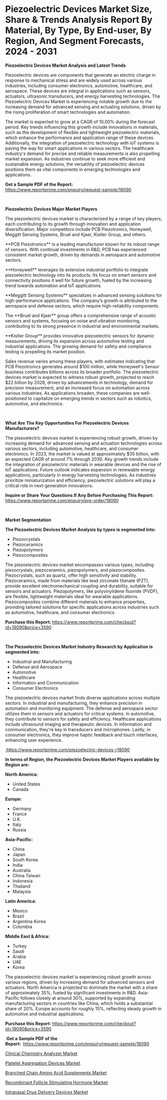 <p><h1>Piezoelectric Devices Market Size, Share & Trends Analysis Report By Material, By Type, By End-user, By Region, And Segment Forecasts, 2024 - 2031</h1></p><p><strong>Piezoelectric Devices Market Analysis and Latest Trends</strong></p>
<p><p>Piezoelectric devices are components that generate an electric charge in response to mechanical stress and are widely used across various industries, including consumer electronics, automotive, healthcare, and aerospace. These devices are integral in applications such as sensors, actuators, ultrasonic transducers, and energy harvesting technologies. The Piezoelectric Devices Market is experiencing notable growth due to the increasing demand for advanced sensing and actuating solutions, driven by the rising proliferation of smart technologies and automation.</p><p>The market is expected to grow at a CAGR of 10.00% during the forecast period. Key trends influencing this growth include innovations in materials, such as the development of flexible and lightweight piezoelectric materials, which enhance the performance and application range of these devices. Additionally, the integration of piezoelectric technology with IoT systems is paving the way for smart applications in various sectors. The healthcare industry's demand for precise and reliable measurements is also propelling market expansion. As industries continue to seek more efficient and sustainable energy solutions, the versatility of piezoelectric devices positions them as vital components in emerging technologies and applications.</p></p>
<p><strong>Get a Sample PDF of the Report:&nbsp;</strong> <a href="https://www.reportprime.com/enquiry/request-sample/18090?utm_campaign=1141&utm_medium=2&utm_source=Github&utm_content=ia&utm_term=20112024&utm_id=piezoelectric-devices">https://www.reportprime.com/enquiry/request-sample/18090</a></p>
<p>&nbsp;</p>
<p><strong>Piezoelectric Devices Major Market Players</strong></p>
<p><p>The piezoelectric devices market is characterized by a range of key players, each contributing to its growth through innovation and application diversification. Major competitors include PCB Piezotronics, Honeywell, Meggitt Sensing Systems, Bruel and Kjaer, Kistler Group, and others.</p><p>**PCB Piezotronics** is a leading manufacturer known for its robust range of sensors. With continual investments in R&D, PCB has experienced consistent market growth, driven by demands in aerospace and automotive sectors. </p><p>**Honeywell** leverages its extensive industrial portfolio to integrate piezoelectric technology into its products. Its focus on smart sensors and connectivity positions it well for future growth, fueled by the increasing trend towards automation and IoT applications.</p><p>**Meggitt Sensing Systems** specializes in advanced sensing solutions for high-performance applications. The company’s growth is attributed to the aerospace and defense sectors, which require high-reliability components. </p><p>The **Bruel and Kjaer** group offers a comprehensive range of acoustic sensors and systems, focusing on noise and vibration monitoring, contributing to its strong presence in industrial and environmental markets.</p><p>**Kistler Group** provides innovative piezoelectric sensors for dynamic measurements, driving its expansion across automotive testing and industrial applications. The growing demand for safety and compliance testing is propelling its market position.</p><p>Sales revenue varies among these players, with estimates indicating that PCB Piezotronics generates around $100 million, while Honeywell's Sensor business contributes billions across its broader portfolio. The piezoelectric devices market is expected to witness robust growth, projected to reach  $22 billion by 2028, driven by advancements in technology, demand for precision measurement, and an increased focus on automation across various industries. As applications broaden, these companies are well-positioned to capitalize on emerging trends in sectors such as robotics, automotive, and electronics.</p></p>
<p>&nbsp;</p>
<p><strong>What Are The Key Opportunities For Piezoelectric Devices Manufacturers?</strong></p>
<p><p>The piezoelectric devices market is experiencing robust growth, driven by increasing demand for advanced sensing and actuation technologies across various sectors, including automotive, healthcare, and consumer electronics. In 2023, the market is valued at approximately $35 billion, with an expected CAGR of around 7% through 2030. Key growth trends include the integration of piezoelectric materials in wearable devices and the rise of IoT applications. Future outlook indicates expansion in renewable energy applications, particularly in energy harvesting technologies. As industries prioritize miniaturization and efficiency, piezoelectric solutions will play a critical role in next-generation innovations.</p></p>
<p><strong>Inquire or Share Your Questions If Any Before Purchasing This Report:</strong> <a href="https://www.reportprime.com/enquiry/pre-order/18090?utm_campaign=1141&utm_medium=2&utm_source=Github&utm_content=ia&utm_term=20112024&utm_id=piezoelectric-devices">https://www.reportprime.com/enquiry/pre-order/18090</a></p>
<p>&nbsp;</p>
<p><strong>Market Segmentation</strong></p>
<p><strong>The Piezoelectric Devices Market Analysis by types is segmented into:</strong></p>
<p><ul><li>Piezocrystals</li><li>Piezoceramics</li><li>Piezopolymers</li><li>Piezocomposites</li></ul></p>
<p><p>The piezoelectric devices market encompasses various types, including piezocrystals, piezoceramics, piezopolymers, and piezocomposites. Piezocrystals, such as quartz, offer high sensitivity and stability. Piezoceramics, made from materials like lead zirconate titanate (PZT), provide excellent electromechanical coupling and durability, suitable for sensors and actuators. Piezopolymers, like polyvinylidene fluoride (PVDF), are flexible, lightweight materials ideal for wearable applications. Piezocomposites combine different materials to enhance properties, providing tailored solutions for specific applications across industries such as automotive, healthcare, and consumer electronics.</p></p>
<p><strong>Purchase this Report:&nbsp;</strong><a href="https://www.reportprime.com/checkout?id=18090&price=3590&utm_campaign=1141&utm_medium=2&utm_source=Github&utm_content=ia&utm_term=20112024&utm_id=piezoelectric-devices">https://www.reportprime.com/checkout?id=18090&price=3590</a></p>
<p>&nbsp;</p>
<p><strong>The Piezoelectric Devices Market Industry Research by Application is segmented into:</strong></p>
<p><ul><li>Industrial and Manufacturing</li><li>Defense and Aerospace</li><li>Automotive</li><li>Healthcare</li><li>Information and Communication</li><li>Consumer Electronics</li></ul></p>
<p><p>The piezoelectric devices market finds diverse applications across multiple sectors. In industrial and manufacturing, they enhance precision in automation and monitoring equipment. The defense and aerospace sector utilizes them in sensors and actuators for critical systems. In automotive, they contribute to sensors for safety and efficiency. Healthcare applications include ultrasound imaging and therapeutic devices. In information and communication, they're key in transducers and microphones. Lastly, in consumer electronics, they improve haptic feedback and touch interfaces, enhancing user experience.</p></p>
<p><a href="https://www.reportprime.com/piezoelectric-devices-r18090?utm_campaign=1141&utm_medium=2&utm_source=Github&utm_content=ia&utm_term=20112024&utm_id=piezoelectric-devices">&nbsp;https://www.reportprime.com/piezoelectric-devices-r18090</a></p>
<p><strong>In terms of Region, the Piezoelectric Devices Market Players available by Region are:</strong></p>
<p>
    <p> <strong> North America: </strong>
        <ul>
            <li>United States</li>
            <li>Canada</li>
        </ul>
        </p> 
    <p> <strong> Europe: </strong>
        <ul>
            <li>Germany</li>
            <li>France</li>
            <li>U.K.</li>
            <li>Italy</li>
            <li>Russia</li>
        </ul>
        </p> 
    <p> <strong> Asia-Pacific: </strong>
        <ul>
            <li>China</li>
            <li>Japan</li>
            <li>South Korea</li>
            <li>India</li>
            <li>Australia</li>
            <li>China Taiwan</li>
            <li>Indonesia</li>
            <li>Thailand</li>
            <li>Malaysia</li>
        </ul>
        </p> 
    <p> <strong> Latin America: </strong>
        <ul>
            <li>Mexico</li>
            <li>Brazil</li>
            <li>Argentina Korea</li>
            <li>Colombia</li>
        </ul>
        </p> 
    <p> <strong> Middle East & Africa: </strong>
        <ul>
            <li>Turkey</li>
            <li>Saudi</li>
            <li>Arabia</li>
            <li>UAE</li>
            <li>Korea</li>
        </ul>
    </p>
    </p>
<p><p>The piezoelectric devices market is experiencing robust growth across various regions, driven by increasing demand for advanced sensors and actuators. North America is projected to dominate the market with a share of approximately 35%, fueled by significant investments in R&D. Asia-Pacific follows closely at around 30%, supported by expanding manufacturing sectors in countries like China, which holds a substantial share of 20%. Europe accounts for roughly 15%, reflecting steady growth in automotive and industrial applications.</p></p>
<p><strong>Purchase this Report: </strong><a href="https://www.reportprime.com/checkout?id=18090&price=3590&utm_campaign=1141&utm_medium=2&utm_source=Github&utm_content=ia&utm_term=20112024&utm_id=piezoelectric-devices">https://www.reportprime.com/checkout?id=18090&price=3590</a></p>
<p>&nbsp;<strong>Get a Sample PDF of the Report:&nbsp;&nbsp;</strong><a href="https://www.reportprime.com/enquiry/request-sample/18090?utm_campaign=1141&utm_medium=2&utm_source=Github&utm_content=ia&utm_term=20112024&utm_id=piezoelectric-devices">https://www.reportprime.com/enquiry/request-sample/18090</a></p>
<p><strong></strong></p>
<p><p><a href="https://www.linkedin.com/pulse/clinical-chemistry-analyzer-market-report-2024-2031-cagr-nljje?utm_campaign=1141&utm_medium=2&utm_source=Github&utm_content=ia&utm_term=20112024&utm_id=piezoelectric-devices">Clinical Chemistry Analyzer Market</a></p><p><a href="https://www.linkedin.com/pulse/platelet-aggregation-devices-market-report-mines-projected-8smle?utm_campaign=1141&utm_medium=2&utm_source=Github&utm_content=ia&utm_term=20112024&utm_id=piezoelectric-devices">Platelet Aggregation Devices Market</a></p><p><a href="https://issuu.com/reportprime-2/docs/branched-chain-amino-acid-supplemen_d06f5d93693ae2?utm_campaign=1141&utm_medium=2&utm_source=Github&utm_content=ia&utm_term=20112024&utm_id=piezoelectric-devices">Branched Chain Amino Acid Supplements Market</a></p><p><a href="https://issuu.com/reportprime-2/docs/recombinant-follicle-stimulating-ho_e40302c598a8fe?utm_campaign=1141&utm_medium=2&utm_source=Github&utm_content=ia&utm_term=20112024&utm_id=piezoelectric-devices">Recombinant Follicle Stimulating Hormone Market</a></p><p><a href="https://www.linkedin.com/pulse/intranasal-drug-delivery-devices-market-size-forecast-anticipated-eqiqe?utm_campaign=1141&utm_medium=2&utm_source=Github&utm_content=ia&utm_term=20112024&utm_id=piezoelectric-devices">Intranasal Drug Delivery Devices Market</a></p></p>